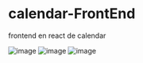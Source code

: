 # calendar-FrontEnd
frontend en react de calendar

![image](https://github.com/resalec2045/calendar-FrontEnd/assets/86893952/3493f453-8975-4cc9-9df9-c6b7b9c0bd11)
![image](https://github.com/resalec2045/calendar-FrontEnd/assets/86893952/87fad62e-b1ec-490c-9628-4229d8553728)
![image](https://github.com/resalec2045/calendar-FrontEnd/assets/86893952/bf65cfa5-e8f1-4ac4-8fd5-a0ed5cdc071b)
